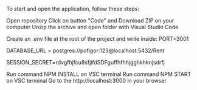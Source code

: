 To start and open the application, follow these steps:

Open repository
Click on button "Code" and Download ZIP on your computer
Unzip the archive and open folder with Visual Studio Code

Create an .env file at the root of the project and write inside:
PORT=3001

DATABASE_URL = postgres://pofigor:123@localhost:5432/Rent

SESSION_SECRET=rdvgfhjfcu8sfjifdSDFguffhfhhjgghkhknjsdrfj

Run command NPM INSTALL on VSC terminal
Run command NPM START on VSC terminal
Go to the http://localhost:3000 in your browser
